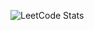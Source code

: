 ![LeetCode Stats](https://leetcard.jacoblin.cool/danphillips?theme=nord&font=Poppins)

<!---
dtp77/dtp77 is a ✨ special ✨ repository because its `README.md` (this file) appears on your GitHub profile.
You can click the Preview link to take a look at your changes.
--->
